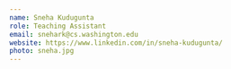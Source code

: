 ```yaml
---
name: Sneha Kudugunta
role: Teaching Assistant
email: snehark@cs.washington.edu
website: https://www.linkedin.com/in/sneha-kudugunta/
photo: sneha.jpg
---
```

